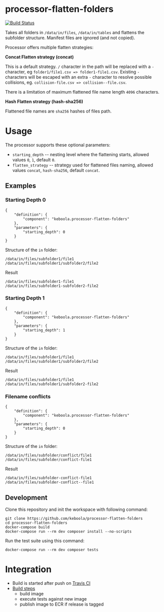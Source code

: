 # processor-flatten-folders

[![Build Status](https://travis-ci.org/keboola/processor-flatten-folders.svg?branch=master)](https://travis-ci.org/keboola/processor-flatten-folders)

Takes all folders in `/data/in/files`, `/data/in/tables` and flattens the subfolder structure.
Manifest files are ignored (and not copied).

Processor offers multiple flatten strategies:

**Concat Flatten strategy (concat)**

This is a default strategy. `/` character in the path will be replaced with a `-` character, eg `folder1/file1.csv => folder1-file1.csv`. 
Existing `-` characters will be escaped with an extra `-` character to resolve possible collisions, eg. `collision-file.csv => collision--file.csv`. 

There is a limitation of maximum flattened file name length `4096` characters.

**Hash Flatten strategy (hash-sha256)**

Flattened file names are `sha256` hashes of files path.

   
# Usage

The processor supports these optional parameters:

 - `starting_depth` -- nesting level where the flattening starts, allowed values `0`, `1`, default `0`.
 - `flatten_strategy` -- strategy used for flattened files naming, allowed values `concat`, `hash-sha256`, default `concat`.
## Examples

### Starting Depth 0

```
{
    "definition": {
        "component": "keboola.processor-flatten-folders"
    },
    "parameters": {
        "starting_depth": 0
    }
}

```

Structure of the `in` folder:

```
/data/in/files/subfolder1/file1
/data/in/files/subfolder1/subfolder2/file2
```

Result

```
/data/in/files/subfolder1-file1
/data/in/files/subfolder1-subfolder2-file2
```

### Starting Depth 1


```
{
    "definition": {
        "component": "keboola.processor-flatten-folders"
    },
    "parameters": {
        "starting_depth": 1
    }
}

```

Structure of the `in` folder:

```
/data/in/files/subfolder1/file1
/data/in/files/subfolder1/subfolder2/file2
```

Result

```
/data/in/files/subfolder1/file1
/data/in/files/subfolder1/subfolder2-file2
```

### Filename conflicts

```
{
    "definition": {
        "component": "keboola.processor-flatten-folders"
    },
    "parameters": {
        "starting_depth": 0
    }
}

```

Structure of the `in` folder:

```
/data/in/files/subfolder/conflict/file1
/data/in/files/subfolder/conflict-file1
```

Result

```
/data/in/files/subfolder-conflict-file1
/data/in/files/subfolder-conflict--file1
```

## Development
 
Clone this repository and init the workspace with following command:

```
git clone https://github.com/keboola/processor-flatten-folders
cd processor-flatten-folders
docker-compose build
docker-compose run --rm dev composer install --no-scripts
```

Run the test suite using this command:

```
docker-compose run --rm dev composer tests
```
 
# Integration
 - Build is started after push on [Travis CI](https://travis-ci.org/keboola/processor-flatten-folders)
 - [Build steps](https://github.com/keboola/processor-flatten-folders/blob/master/.travis.yml)
   - build image
   - execute tests against new image
   - publish image to ECR if release is tagged
